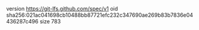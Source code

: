 version https://git-lfs.github.com/spec/v1
oid sha256:021ac041698cb10488bb87721efc232c347690ae269b83b7836e04436287c496
size 783

